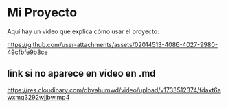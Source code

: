 # Mi Proyecto

Aquí hay un video que explica cómo usar el proyecto:

https://github.com/user-attachments/assets/02014513-4086-4027-9980-49cfbfe9b8ce


## link si no aparece en video en .md

https://res.cloudinary.com/dbyahumwd/video/upload/v1733512374/fdaxt6awxmq3292wjjbw.mp4

